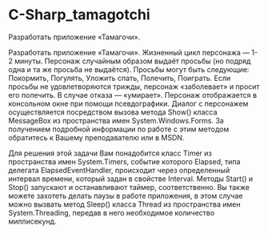 # C-Sharp_tamagotchi
Разработать приложение «Тамагочи».

  Разработать приложение «Тамагочи». Жизненный цикл персонажа — 1-2 минуты. Персонаж случайным образом выдаёт просьбы (но подряд одна и та же просьба не выдаётся). Просьбы могут быть следующие: Покормить, Погулять, Уложить спать, Полечить, Поиграть. Если просьбы не удовлетворяются трижды, персонаж «заболевает» и просит его полечить. В случае отказа — «умирает». Персонаж отображается в консольном окне при помощи псевдографики. Диалог с персонажем осуществляется посредством вызова метода Show() класса MessageBox из пространства имен System.Windows.Forms. За получением подробной информации по работе с этим методом обратитесь к Вашему преподавателю или в MSDN.

  Для решения этой задачи Вам понадобится класс Timer из пространства имен System.Timers, событие которого Elapsed, типа делегата ElapsedEventHandler, происходит через определенный интервал времени, который задан в свойстве Interval. Методы Start() и Stop() запускают и останавливают таймер, соответственно. Вы также можете захотеть делать паузы в работе приложения, в этом случае можно вызвать метод Sleep() класса Thread из пространства имен System.Threading, передав в него необходимое количество миллисекунд.
